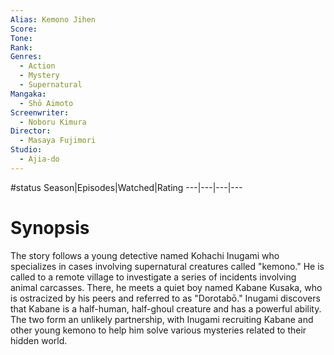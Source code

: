 ```yaml
---
Alias: Kemono Jihen
Score:
Tone: 
Rank:
Genres:
  - Action
  - Mystery
  - Supernatural
Mangaka:
  - Shō Aimoto
Screenwriter:
  - Noboru Kimura
Director:
  - Masaya Fujimori
Studio:
  - Ajia-do
---
```

#status
Season|Episodes|Watched|Rating
---|---|---|---

# Synopsis
The story follows a young detective named Kohachi Inugami who specializes in cases involving supernatural creatures called "kemono." He is called to a remote village to investigate a series of incidents involving animal carcasses. There, he meets a quiet boy named Kabane Kusaka, who is ostracized by his peers and referred to as "Dorotabō." Inugami discovers that Kabane is a half-human, half-ghoul creature and has a powerful ability. The two form an unlikely partnership, with Inugami recruiting Kabane and other young kemono to help him solve various mysteries related to their hidden world.